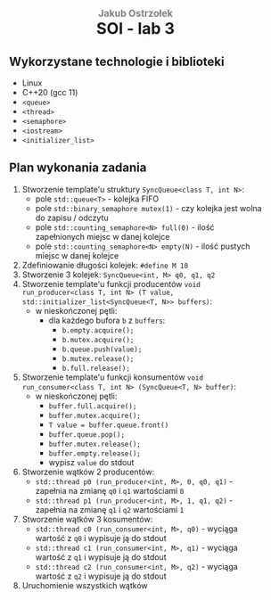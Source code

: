 <div style="padding: 2% 5%">
<h1 style="text-align: center;">
<div style="color:grey; font-size: 0.6em;">Jakub Ostrzołek</div>
<div>SOI - lab 3</div>
</h1>

## Wykorzystane technologie i biblioteki
* Linux
* C++20 (gcc 11)
* `<queue>`
* `<thread>`
* `<semaphore>`
* `<iostream>`
* `<initializer_list>`

## Plan wykonania zadania
1. Stworzenie template'u struktury `SyncQueue<class T, int N>`:
   * pole `std::queue<T>` - kolejka FIFO
   * pole `std::binary_semaphore mutex(1)` - czy kolejka jest wolna do zapisu / odczytu
   * pole `std::counting_semaphore<N> full(0)` - ilość zapełnionych miejsc w danej kolejce
   * pole `std::counting_semaphore<N> empty(N)` - ilość pustych miejsc w danej kolejce
2. Zdefiniowanie długości kolejek: `#define M 10`
3. Stworzenie 3 kolejek: `SyncQueue<int, M> q0, q1, q2`
4. Stworzenie template'u funkcji producentów `void run_producer<class T, int N> (T value, std::initializer_list<SyncQueue<T, N>> buffers)`:
   * w nieskończonej pętli:
     * dla każdego bufora `b` z `buffers`:
       * `b.empty.acquire();`
       * `b.mutex.acquire();`
       * `b.queue.push(value);`
       * `b.mutex.release();`
       * `b.full.release();`
5. Stworzenie template'u funkcji konsumentów `void run_consumer<class T, int N> (SyncQueue<T, N> buffer)`:
   * w nieskończonej pętli:
     * `buffer.full.acquire();`
     * `buffer.mutex.acquire();`
     * `T value = buffer.queue.front()`
     * `buffer.queue.pop();`
     * `buffer.mutex.release();`
     * `buffer.empty.release();`
     * wypisz `value` do stdout
6. Stworzenie wątków 2 producentów:
   * `std::thread p0 (run_producer<int, M>, 0, q0, q1)` - zapełnia na zmianę `q0` i `q1` wartościami `0`
   * `std::thread p1 (run_producer<int, M>, 1, q1, q2)` - zapełnia na zmianę `q1` i `q2` wartościami `1`
7. Stworzenie wątków 3 kosumentów:
   * `std::thread c0 (run_consumer<int, M>, q0)` - wyciąga wartość z `q0` i wypisuje ją do stdout
   * `std::thread c1 (run_consumer<int, M>, q1)` - wyciąga wartość z `q1` i wypisuje ją do stdout
   * `std::thread c2 (run_consumer<int, M>, q2)` - wyciąga wartość z `q2` i wypisuje ją do stdout
8. Uruchomienie wszystkich wątków